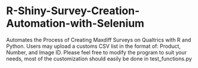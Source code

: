 # R-Shiny-Survey-Creation-Automation-with-Selenium
Automates the Process of Creating Maxdiff Surveys on Qualtrics with R and Python. Users may upload a customs CSV list in the format of: Product, Number, and Image ID.
Please feel free to modify the program to suit your needs, most of the customization should easily be done in test_functions.py
